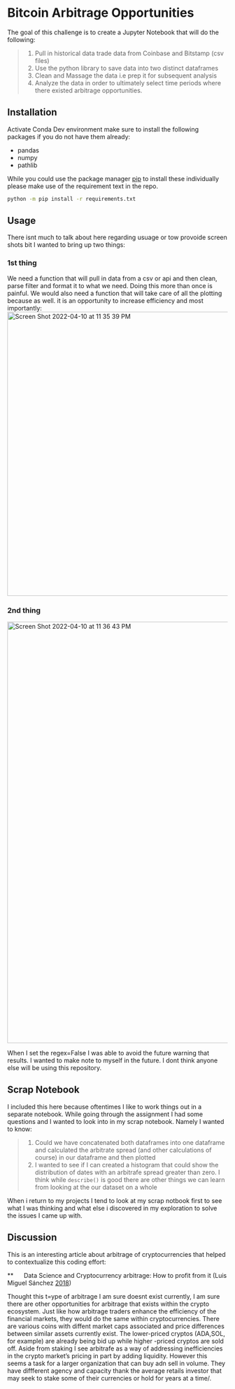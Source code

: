# Bitcoin Arbitrage Opportunities
The goal of this challenge is to create a Jupyter Notebook that will do the following:

> 1. Pull in historical data trade data from Coinbase and Bitstamp (csv files)
> 2. Use the python library to save data into two distinct dataframes
> 3. Clean and Massage the data i.e prep it for subsequent analysis
> 4. Analyze the data in order to ultimately select time periods where there existed arbitrage opportunities.

## Installation

Activate Conda Dev environment make sure to install the following packages
if you do not have them already:

* pandas
* numpy
* pathlib

While you could use the package manager [pip](https://pip.pypa.io/en/stable/) to install these individually please make use of the requirement text in the repo.

```bash
python -m pip install -r requirements.txt
```

## Usage
There isnt much to talk about here regarding usuage or tow provoide screen shots bit I wanted to bring up two things:
### 1st thing
We need a function that will pull in data from a csv or api and then clean, parse filter and format it to what we need. Doing this more than once is painful. 
We would also need a function that will take care of all the plotting because  as well. it is an opportunity to increase efficiency and most importantly:
<img width="650" alt="Screen Shot 2022-04-10 at 11 35 39 PM" src="https://user-images.githubusercontent.com/101449950/162663246-c53edea9-bc7a-4b77-9114-5cbd19b73a13.png">

### 2nd thing
<img width="964" alt="Screen Shot 2022-04-10 at 11 36 43 PM" src="https://user-images.githubusercontent.com/101449950/162663278-6f6bd6f5-7127-4cf2-8981-ac2537316fca.png">

When I set the regex=False I was able to avoid the future warning that results. I wanted to make note to myself in the future. I dont think anyone else will be using this repository.

## Scrap Notebook
I included this here  because oftentimes I like to work things out in a separate notebook. While going through the assignment I had some questions and I wanted to look into in my scrap notebook. Namely I wanted to know:
> 1. Could we have concatenated both dataframes into one dataframe and calculated the arbitrate spread (and other calculations of course) in our  dataframe and then plotted
> 2. I wanted to see if I can created a histogram that could show  the distribution of dates with an arbitrafe spread greater than zero. I think while `describe()` is good there are other things we can learn from looking at the our dataset on a whole

When i return to my projects I tend to look at my scrap notbook first to see what I was thinking and what else i discovered in my exploration to solve the issues I came up with.
## Discussion
This is an interesting article about arbitrage of cryptocurrencies that helped to contextualize this coding effort:

**&nbsp;&nbsp;&nbsp;&nbsp;&nbsp;&nbsp;Data Science and Cryptocurrency arbitrage: How to profit from it (Luis Miguel Sánchez [2018](https://towardsdatascience.com/cryptocurrency-arbitrage-how-to-profit-from-it-e2d7bf805fde))

Thought this t=ype of arbitrage  I am sure doesnt exist currently, I am sure there are other opportunities for arbitrage that exists within the crypto ecosystem. Just like how arbitrage traders enhance the efficiency of the financial markets, they would do the same within cryptocurrencies. There are various coins with  diffent market caps associated and price differences between similar assets currently exist. The lower-priced cryptos (ADA,SOL, for example)  are already being bid up while higher -priced cryptos are sold off. Aside from staking I see arbitrafe as a way of addressing inefficiencies in the crypto market’s pricing in part by adding liquidity. However this seems a task for a larger organization that can buy adn sell in volume. They have diffferent agency and capacity thank the average retails investor that may seek to stake some of their currencies or hold for years at a time/.



